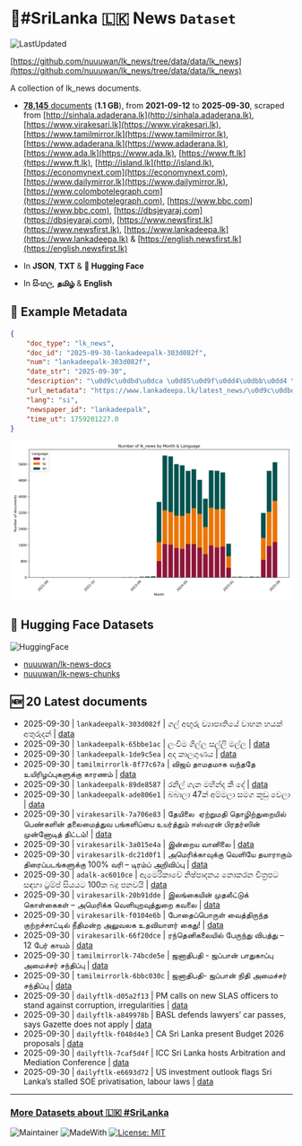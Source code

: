 # 📄#SriLanka 🇱🇰 News `Dataset`

![LastUpdated](https://img.shields.io/badge/last_updated-2025--09--30_08:56:30-green)

[https://github.com/nuuuwan/lk_news/tree/data/data/lk_news](https://github.com/nuuuwan/lk_news/tree/data/data/lk_news)

A collection of lk_news documents.

- [**78,145** documents](https://github.com/nuuuwan/lk_news/tree/data/data/lk_news) (**1.1 GB**), from **2021-09-12** to **2025-09-30**, scraped from [http://sinhala.adaderana.lk](http://sinhala.adaderana.lk), [https://www.virakesari.lk](https://www.virakesari.lk), [https://www.tamilmirror.lk](https://www.tamilmirror.lk), [https://www.adaderana.lk](https://www.adaderana.lk), [https://www.ada.lk](https://www.ada.lk), [https://www.ft.lk](https://www.ft.lk), [http://island.lk](http://island.lk), [https://economynext.com](https://economynext.com), [https://www.dailymirror.lk](https://www.dailymirror.lk), [https://www.colombotelegraph.com](https://www.colombotelegraph.com), [https://www.bbc.com](https://www.bbc.com), [https://dbsjeyaraj.com](https://dbsjeyaraj.com), [https://www.newsfirst.lk](https://www.newsfirst.lk), [https://www.lankadeepa.lk](https://www.lankadeepa.lk) & [https://english.newsfirst.lk](https://english.newsfirst.lk)

- In **JSON**, **TXT** & **🤗 Hugging Face**

- In **සිංහල**, **தமிழ்** & **English**

## 📝 Example Metadata

```json
{
    "doc_type": "lk_news",
    "doc_id": "2025-09-30-lankadeepalk-303d082f",
    "num": "lankadeepalk-303d082f",
    "date_str": "2025-09-30",
    "description": "\u0d9c\u0dbd\u0dca \u0d85\u0d9f\u0dd4\u0dbb\u0dd4 \u0dc0\u0dca\u200d\u0dba\u0dcf\u0db4\u0dd8\u0dad\u0dd2\u0dba\u0dda \u0dc0\u0dcf\u0dc4\u0db1 \u0dc4\u0dba\u0d9a\u0dca \u0d85\u0dad\u0dd4\u0dbb\u0dd4\u0daf\u0db1\u0dca",
    "url_metadata": "https://www.lankadeepa.lk/latest_news/\u0d9c\u0dbd-\u0d85\u0d9f\u0dbb-\u0dc0\u0dba\u0db4\u0dad\u0dba-\u0dc0\u0dc4\u0db1-\u0dc4\u0dba\u0d9a-\u0d85\u0dad\u0dbb\u0daf\u0db1/1-680448",
    "lang": "si",
    "newspaper_id": "lankadeepalk",
    "time_ut": 1759201227.0
}
```

![Chart](https://raw.githubusercontent.com/nuuuwan/lk_news/refs/heads/data/data/lk_news/docs_by_month_and_lang.png)

## 🤗 Hugging Face Datasets

![HuggingFace](https://img.shields.io/badge/-HuggingFace-FDEE21?style=for-the-badge&logo=HuggingFace)

- [nuuuwan/lk-news-docs](https://huggingface.co/datasets/nuuuwan/lk-news-docs)
- [nuuuwan/lk-news-chunks](https://huggingface.co/datasets/nuuuwan/lk-news-chunks)

## 🆕 20 Latest documents

- 2025-09-30 | `lankadeepalk-303d082f` | ගල් අඟුරු ව්‍යාපෘතියේ වාහන හයක් අතුරුදන් | [data](https://github.com/nuuuwan/lk_news/tree/data/data/lk_news/2020s/2025/2025-09-30-lankadeepalk-303d082f)
- 2025-09-30 | `lankadeepalk-65bbe1ac` | ලංවිම ගිල්ල සල්ලි මල්ල | [data](https://github.com/nuuuwan/lk_news/tree/data/data/lk_news/2020s/2025/2025-09-30-lankadeepalk-65bbe1ac)
- 2025-09-30 | `lankadeepalk-1de9c5ea` | අද කාලගුණය | [data](https://github.com/nuuuwan/lk_news/tree/data/data/lk_news/2020s/2025/2025-09-30-lankadeepalk-1de9c5ea)
- 2025-09-30 | `tamilmirrorlk-8f77c67a` | விஜய் தாமதமாக வந்ததே உயிரிழப்புகளுக்கு காரணம் | [data](https://github.com/nuuuwan/lk_news/tree/data/data/lk_news/2020s/2025/2025-09-30-tamilmirrorlk-8f77c67a)
- 2025-09-30 | `lankadeepalk-89de8587` | රනිල් ගැන මහින්ද කී දේ | [data](https://github.com/nuuuwan/lk_news/tree/data/data/lk_news/2020s/2025/2025-09-30-lankadeepalk-89de8587)
- 2025-09-30 | `lankadeepalk-ade806e1` | බබාලා 47ක් අම්මලා සමග කූඩු වෙලා | [data](https://github.com/nuuuwan/lk_news/tree/data/data/lk_news/2020s/2025/2025-09-30-lankadeepalk-ade806e1)
- 2025-09-30 | `virakesarilk-7a706e83` | தேயிலை  ஏற்றுமதி தொழிற்துறையில் பெண்களின் தலைமைத்துவ பங்களிப்பை உயர்த்தும் ஈஸ்வரன் பிரதர்ஸின் முன்னோடித் திட்டம்! | [data](https://github.com/nuuuwan/lk_news/tree/data/data/lk_news/2020s/2025/2025-09-30-virakesarilk-7a706e83)
- 2025-09-30 | `virakesarilk-3a015e4a` | இன்றைய வானிலை | [data](https://github.com/nuuuwan/lk_news/tree/data/data/lk_news/2020s/2025/2025-09-30-virakesarilk-3a015e4a)
- 2025-09-30 | `virakesarilk-dc21d0f1` | அமெரிக்காவுக்கு வெளியே தயாராகும் திரைப்படங்களுக்கு 100% வரி – டிரம்ப் அறிவிப்பு | [data](https://github.com/nuuuwan/lk_news/tree/data/data/lk_news/2020s/2025/2025-09-30-virakesarilk-dc21d0f1)
- 2025-09-30 | `adalk-ac6010ce` | ඇමෙරිකාවේ නිෂ්පාදනය නොකරන චිත්‍රපට සඳහා ට්‍රම්ප් සියයට 100ක බදු පනවයි | [data](https://github.com/nuuuwan/lk_news/tree/data/data/lk_news/2020s/2025/2025-09-30-adalk-ac6010ce)
- 2025-09-30 | `virakesarilk-20b91dde` | இலங்கையின் முதலீட்டுக் கொள்கைகள் – அமெரிக்க வெளியுறவுத்துறை கவலை | [data](https://github.com/nuuuwan/lk_news/tree/data/data/lk_news/2020s/2025/2025-09-30-virakesarilk-20b91dde)
- 2025-09-30 | `virakesarilk-f0104e6b` | போதைப்பொருள் வைத்திருந்த குற்றச்சாட்டில் நீதிமன்ற அலுவலக உதவியாளர் கைது! | [data](https://github.com/nuuuwan/lk_news/tree/data/data/lk_news/2020s/2025/2025-09-30-virakesarilk-f0104e6b)
- 2025-09-30 | `virakesarilk-66f20dce` | ரந்தெனிகலையில் பேருந்து விபத்து – 12 பேர் காயம் | [data](https://github.com/nuuuwan/lk_news/tree/data/data/lk_news/2020s/2025/2025-09-30-virakesarilk-66f20dce)
- 2025-09-30 | `tamilmirrorlk-74bcde5e` | ஜனாதிபதி - ஜப்பான் பாதுகாப்பு அமைச்சர் சந்திப்பு | [data](https://github.com/nuuuwan/lk_news/tree/data/data/lk_news/2020s/2025/2025-09-30-tamilmirrorlk-74bcde5e)
- 2025-09-30 | `tamilmirrorlk-6bbc030c` | ஜனாதிபதி- ஜப்பான் நிதி அமைச்சர் சந்திப்பு | [data](https://github.com/nuuuwan/lk_news/tree/data/data/lk_news/2020s/2025/2025-09-30-tamilmirrorlk-6bbc030c)
- 2025-09-30 | `dailyftlk-d05a2f13` | PM calls on new SLAS officers to stand against corruption, irregularities | [data](https://github.com/nuuuwan/lk_news/tree/data/data/lk_news/2020s/2025/2025-09-30-dailyftlk-d05a2f13)
- 2025-09-30 | `dailyftlk-a849978b` | BASL defends lawyers’ car passes, says Gazette does not apply | [data](https://github.com/nuuuwan/lk_news/tree/data/data/lk_news/2020s/2025/2025-09-30-dailyftlk-a849978b)
- 2025-09-30 | `dailyftlk-f048d4e3` | CA Sri Lanka present Budget 2026 proposals | [data](https://github.com/nuuuwan/lk_news/tree/data/data/lk_news/2020s/2025/2025-09-30-dailyftlk-f048d4e3)
- 2025-09-30 | `dailyftlk-7caf5d4f` | ICC Sri Lanka hosts Arbitration and Mediation Conference | [data](https://github.com/nuuuwan/lk_news/tree/data/data/lk_news/2020s/2025/2025-09-30-dailyftlk-7caf5d4f)
- 2025-09-30 | `dailyftlk-e6693d72` | US investment outlook flags Sri Lanka’s stalled SOE privatisation, labour laws | [data](https://github.com/nuuuwan/lk_news/tree/data/data/lk_news/2020s/2025/2025-09-30-dailyftlk-e6693d72)

---

### [More Datasets about 🇱🇰 #SriLanka](https://github.com/nuuuwan/lk_datasets)

![Maintainer](https://img.shields.io/badge/maintainer-nuuuwan-red)
![MadeWith](https://img.shields.io/badge/made_with-python-blue)
[![License: MIT](https://img.shields.io/badge/License-MIT-yellow.svg)](https://opensource.org/licenses/MIT)
